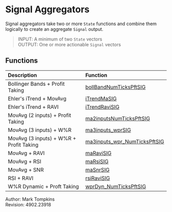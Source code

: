 # Signal Aggregators

Signal aggregators take two or more `State` functions and combine them logically to create an aggregate `Signal` output.


>INPUT:	A minimum of two `State` vectors  
>OUTPUT:	One or more actionable `Signal` vectors

## Functions
| Description | Function |
|:-----|:-----|
|Bollinger Bands + Profit Taking|[bollBandNumTicksPftSIG](https://github.com/mtompkins/openAlgo/tree/master/Matlab/Functions/Signal%20Aggregators/bollBandNumTicksPftSIG)|
|Ehler's iTrend + MovAvg|[iTrendMaSIG](https://github.com/mtompkins/openAlgo/tree/master/Matlab/Functions/Signal%20Aggregators/iTrendMaSIG)|
|Ehler's iTrend + RAVI|[iTrendRaviSIG](https://github.com/mtompkins/openAlgo/tree/master/Matlab/Functions/Signal%20Aggregators/iTrendRaviSIG)|
|MovAvg (2 inputs) + Profit Taking|[ma2inputsNumTicksPftSIG](https://github.com/mtompkins/openAlgo/tree/master/Matlab/Functions/Signal%20Aggregators/ma2inputsNumTicksPftSIG)|
|MovAvg (3 inputs) + W%R|[ma3inputs_wprSIG](https://github.com/mtompkins/openAlgo/tree/master/Matlab/Functions/Signal%20Aggregators/ma3inputs_wprSIG)|
|MovAvg (3 inputs) + W%R + Profit Taking|[ma3inputs_wpr_NumTicksPftSIG](https://github.com/mtompkins/openAlgo/tree/master/Matlab/Functions/Signal%20Aggregators/ma3inputs_wpr_NumTicksPftSIG)|
|MovAvg + RAVI|[maRaviSIG](https://github.com/mtompkins/openAlgo/tree/master/Matlab/Functions/Signal%20Aggregators/maRaviSIG)|
|MovAvg + RSI|[maRsiSIG](https://github.com/mtompkins/openAlgo/tree/master/Matlab/Functions/Signal%20Aggregators/maRsiSIG)|
|MovAvg + SNR|[maSnrSIG](https://github.com/mtompkins/openAlgo/tree/master/Matlab/Functions/Signal%20Aggregators/maSnrSIG)|
|RSI + RAVI|[rsiRaviSIG](https://github.com/mtompkins/openAlgo/tree/master/Matlab/Functions/Signal%20Aggregators/rsiRaviSIG)|
|W%R Dynamic + Proft Taking|[wprDyn_NumTicksPftSIG](https://github.com/mtompkins/openAlgo/tree/master/Matlab/Functions/Signal%20Aggregators/wprDyn_NumTicksPftSIG)|

Author:			Mark Tompkins  
Revision:		4902.23918  
